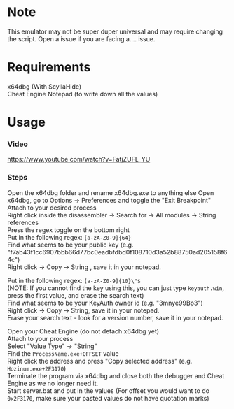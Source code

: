 # Note
This emulator may not be super duper universal and may require changing the script. Open a issue if you are facing a.... issue.

# Requirements
x64dbg (With ScyllaHide)<br>
Cheat Engine
Notepad (to write down all the values)

# Usage
### Video
https://www.youtube.com/watch?v=FatjZUFL_YU

### Steps
Open the x64dbg folder and rename x64dbg.exe to anything else
Open x64dbg, go to Options -> Preferences and toggle the "Exit Breakpoint"<br>
Attach to your desired process<br>
Right click inside the disassembler -> Search for -> All modules -> String references<br>
Press the regex toggle on the bottom right<br>
Put in the following regex: `[a-zA-Z0-9]{64}`<br>
Find what seems to be your public key (e.g. "f7ab43f1cc6907bbb66d77bc0eadbfdbd0f108710d3a52b88750ad205158f64c")<br>
Right click -> Copy -> String , save it in your notepad.<br>

Put in the following regex: `[a-zA-Z0-9]{10}\"$`<br>(NOTE: If you cannot find the key using this, you can just type `keyauth.win`, press the first value, and erase the search text)<br>
Find what seems to be your KeyAuth owner id (e.g. "3mnye99Bp3") <br>
Right click -> Copy -> String, save it in your notepad.<br>
Erase your search text - look for a version number, save it in your notepad.<br>

Open your Cheat Engine (do not detach x64dbg yet)<br>
Attach to your process<br>
Select "Value Type" -> "String"<br>
Find the `ProcessName.exe+OFFSET` value<br>
Right click the address and press "Copy selected address" (e.g. `Hozinum.exe+2F3170`)<br>
Terminate the program via x64dbg and close both the debugger and Cheat Engine as we no longer need it.<br>
Start server.bat and put in the values (For offset you would want to do `0x2F3170`, make sure your pasted values do not have quotation marks)
